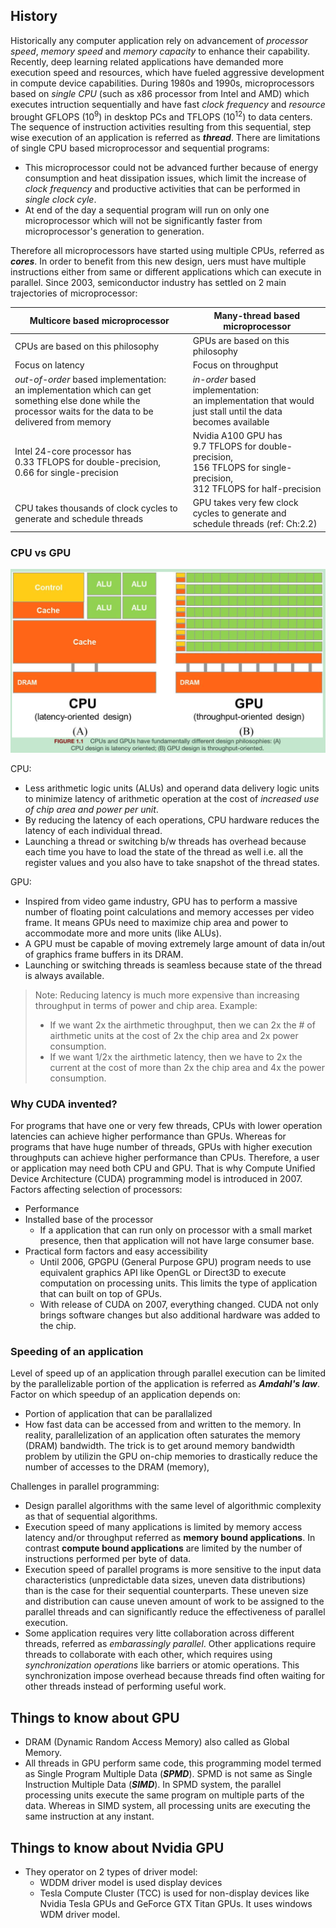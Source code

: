 ## History
Historically any computer application rely on advancement of *processor speed*, *memory speed* and *memory capacity* to enhance their capability. Recently, deep learning related applications have demanded more execution speed and resources, which have fueled aggressive development in compute device capabilities. During 1980s and 1990s, microprocessors based on *single CPU* (such as x86 processor from Intel and AMD) which executes intruction sequentially and have fast *clock frequency* and *resource* brought GFLOPS (10<sup>9</sup>) in desktop PCs and TFLOPS (10<sup>12</sup>) to data centers. The sequence of instruction activities resulting from this sequential, step wise execution of an application is referred as ***thread***. There are limitations of single CPU based microprocessor and sequential programs:   
- This microprocessor could not be advanced further because of energy consumption and heat dissipation issues, which limit the increase of *clock frequency* and productive activities that can be performed in *single clock cyle*.
- At end of the day a sequential program will run on only one microprocessor which will not be significantly faster from microprocessor's generation to generation.   
   
Therefore all microprocessors have started using multiple CPUs, referred as ***cores***. In order to benefit from this new design, uers must have multiple instructions either from same or different applications which can execute in parallel. Since 2003, semiconductor industry has settled on 2 main trajectories of microprocessor:

| Multicore based microprocessor                                                                  | Many-thread based microprocessor                                                                                               |
| ----------------------------------------------------------------------------------------------- | ------------------------------------------------------------------------------------------------------------------------------ |
| CPUs are based on this philosophy                                                               | GPUs are based on this philosophy                                                                                              |
| Focus on latency                                                                                | Focus on throughput                                                                                                            |
| *out-of-order* based implementation: <br>an implementation which can get something else done while the processor waits for the data to be delivered from memory        | *in-order* based implementation: <br>an implementation that would just stall until the data becomes available                  |
| Intel 24-core processor has <br>0.33 TFLOPS for double-precision, <br>0.66 for single-precision | Nvidia A100 GPU has <br>9.7 TFLOPS for double-precision, <br>156 TFLOPS for single-precision,<br>312 TFLOPS for half-precision |
| CPU takes thousands of clock cycles to generate and schedule threads                            | GPU takes very few clock cycles to generate and schedule threads (ref: Ch:2.2)                                                 |

### CPU vs GPU
![alt text](image.png)

CPU:
- Less arithmetic logic units (ALUs) and operand data delivery logic units to minimize latency of arithmetic operation at the cost of *increased use of chip area and power per unit*.
- By reducing the latency of each operations, CPU hardware reduces the latency of each individual thread.
- Launching a thread or switching b/w threads has overhead because each time you have to load the state of the thread as well i.e. all the register values and you also have to take snapshot of the thread states.
  
GPU:
- Inspired from video game industry, GPU has to perform a massive number of floating point calculations and memory accesses per video frame. It means GPUs need to maximize chip area and power to accommodate more and more units (like ALUs).
- A GPU must be capable of moving extremely large amount of data in/out of graphics frame buffers in its DRAM.
- Launching or switching threads is seamless because state of the thread is always available.

> Note: Reducing latency is much more expensive than increasing throughput in terms of power and chip area. Example:   
> - If we want 2x the airthmetic throughput, then we can 2x the # of airthmetic units at the cost of 2x the chip area and 2x power consumption.
>  - If we want 1/2x the airthmetic latency, then we have to 2x the current at the cost of more than 2x the chip area and 4x the power consumption.

### Why CUDA invented?
For programs that have one or very few threads, CPUs with lower operation latencies can achieve higher performance than GPUs. Whereas for programs that have huge number of threads, GPUs with higher execution throughputs can achieve higher performance than CPUs. Therefore, a user or application may need both CPU and GPU. That is why Compute Unified Device Architecture (CUDA) programming model is introduced in 2007. Factors affecting selection of processors:
- Performance
- Installed base of the processor
  - If a application that can run only on processor with a small market presence, then that application will not have large consumer base. 
- Practical form factors and easy accessibility
  - Until 2006, GPGPU (General Purpose GPU) program needs to use equivalent graphics API like OpenGL or Direct3D to execute computation on processing units. This limits the type of application that can built on top of GPUs.
  - With release of CUDA on 2007, everything changed. CUDA not only brings software changes but also additional hardware was added to the chip.

### Speeding of an application
Level of speed up of an application through parallel execution can be limited by the parallelizable portion of the application is referred as ***Amdahl's law***. Factor on which speedup of an application depends on:
- Portion of application that can be parallalized
- How fast data can be accessed from and written to the memory. In reality, parallelization of an application often saturates the memory (DRAM) bandwidth. The trick is to get around memory bandwidth problem by utilizin the GPU on-chip memories to drastically reduce the number of accesses to the DRAM (memory),

Challenges in parallel programming:
- Design parallel algorithms with the same level of algorithmic complexity as that of sequential algorithms.
- Execution speed of many applications is limited by memory access latency and/or throughput referred as **memory bound applications**. In contrast **compute bound applications** are limited by the number of instructions performed per byte of data.
- Execution speed of parallel programs is more sensitive to the input data characteristics (unpredictable data sizes, uneven data distributions) than is the case for their sequential counterparts. These uneven size and distribution can cause uneven amount of work to be assigned to the parallel threads and can significantly reduce the effectiveness of parallel execution.
- Some application requires very litte collaboration across different threads, referred as *embarassingly parallel*. Other applications require threads to collaborate with each other, which requires using *synchronization operations* like barriers or atomic operations. This synchronization impose overhead because threads find often waiting for other threads instead of performing useful work.

## Things to know about GPU
- DRAM (Dynamic Random Access Memory) also called as Global Memory.
- All threads in GPU perform same code, this programming model termed as Single Program Multiple Data (***SPMD***). SPMD is not same as Single Instruction Multiple Data (***SIMD***). In SPMD system, the parallel processing units execute the same program on multiple parts of the data. Whereas in SIMD system, all processing units are executing the same instruction at any instant.


## Things to know about Nvidia GPU
- They operator on 2 types of driver model:
  - WDDM driver model is used display devices
  - Tesla Compute Cluster (TCC) is used for non-display devices like Nvidia Tesla GPUs and GeForce GTX Titan GPUs. It uses windows WDM driver model.